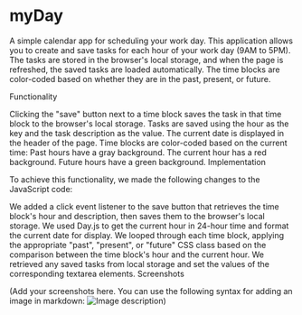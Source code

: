 # myDay
A simple calendar app for scheduling your work day. This application allows you to create and save tasks for each hour of your work day (9AM to 5PM). The tasks are stored in the browser's local storage, and when the page is refreshed, the saved tasks are loaded automatically. The time blocks are color-coded based on whether they are in the past, present, or future.

Functionality

Clicking the "save" button next to a time block saves the task in that time block to the browser's local storage.
Tasks are saved using the hour as the key and the task description as the value.
The current date is displayed in the header of the page.
Time blocks are color-coded based on the current time:
Past hours have a gray background.
The current hour has a red background.
Future hours have a green background.
Implementation

To achieve this functionality, we made the following changes to the JavaScript code:

We added a click event listener to the save button that retrieves the time block's hour and description, then saves them to the browser's local storage.
We used Day.js to get the current hour in 24-hour time and format the current date for display.
We looped through each time block, applying the appropriate "past", "present", or "future" CSS class based on the comparison between the time block's hour and the current hour.
We retrieved any saved tasks from local storage and set the values of the corresponding textarea elements.
Screenshots

(Add your screenshots here. You can use the following syntax for adding an image in markdown: ![Image description](image-url))

